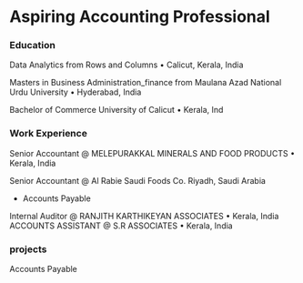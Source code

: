 # Aspiring Accounting Professional

### Education 
Data Analytics from Rows and Columns • Calicut, Kerala, India

Masters in Business Administration_finance from Maulana Azad National Urdu University • Hyderabad, India

Bachelor of Commerce
University of Calicut • Kerala, Ind

### Work Experience
Senior Accountant @ MELEPURAKKAL MINERALS AND FOOD PRODUCTS •
Kerala, India

Senior Accountant @ Al Rabie Saudi Foods Co. Riyadh, Saudi Arabia
- Accounts Payable

Internal Auditor @ RANJITH KARTHIKEYAN ASSOCIATES • Kerala, India
ACCOUNTS ASSISTANT @ S.R ASSOCIATES • Kerala, India




### projects
Accounts Payable


